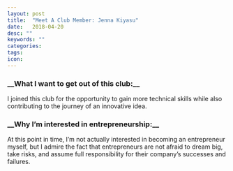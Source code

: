 ```yaml
---
layout: post
title:  "Meet A Club Member: Jenna Kiyasu"
date:   2018-04-20
desc: ""
keywords: ""
categories:
tags:
icon:
---
```


<h3>__What I want to get out of this club:__</h3>
I joined this club for the opportunity to gain more technical skills while also
contributing to the journey of an innovative idea.


<h3>__Why I’m interested in entrepreneurship:__</h3>
At this point in time, I’m not actually interested in becoming an entrepreneur myself,
but I admire the fact that entrepreneurs are not afraid to dream big, take risks,
and assume full responsibility for their company’s successes and failures.  
